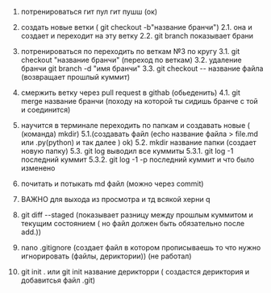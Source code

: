 1. потренироваться гит пул гит пушш (ок)
2. создать новые ветки ( git checkout -b"название бранчи")
2.1. она и создает и переходит на эту ветку
2.2. git branch показывает брани
3. потренироваться по переходить по веткам  №3 по кругу
3.1. git checkout  "название бранчи" (переход по веткам)
3.2. удаление бранчи git branch -d "имя бранчи"
3.3. git checkout -- название файла (возвращает прошлый куммит)
4. смержить ветку через pull request в githab (обьеденить)
4.1. git merge название бранчи (походу на которой ты сидишь бранче с той и соединится)


5. научится в терминале переходить по папкам и создавать новые ( (команда) mkdir) 
5.1.(создавать файл (echo название файла > file.md или .py(python) и так далее ) ok) 
5.2. mkdir название папки (создает новую папку)
5.3. git log выводил все куммиты
5.3.1. git log -1 последний куммит 
5.3.2. git log -1 -p последний куммит и что было изменено 
6. почитать и потыкать md файл (можно через commit)
7. ВАЖНО для выхода из просмотра и тд всякой херни    q 
8. git diff --staged (показывает разницу между прошлым куммитом и текущим состоянием ( но файл должен быть обязательно после add.))
9. nano .gitignore (создает файл в котором прописываешь то что нужно игнорировать (файлы, дериктории)) (не работал)
10. git init . или  git init название дерикторри ( создастся дериктория и добавитсья файл .git)
